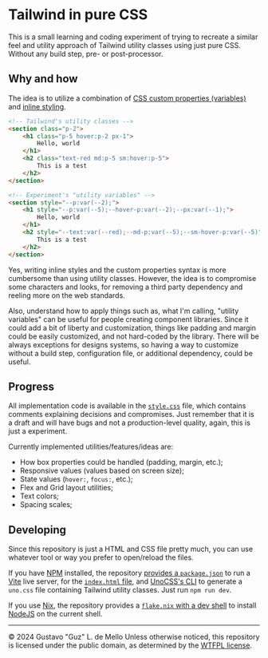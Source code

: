 # Tailwind in pure CSS

This is a small learning and coding experiment of trying to recreate a similar
feel and utility approach of Tailwind utility classes using just pure CSS.
Without any build step, pre- or post-processor.

## Why and how

The idea is to utilize a combination of
[CSS custom properties (variables)](https://developer.mozilla.org/en-US/docs/Web/CSS/Using_CSS_custom_properties)
and [inline styling](https://developer.mozilla.org/en-US/docs/Learn/CSS/First_steps/How_CSS_is_structured#inline_styles).

```html
<!-- Tailwind's utility classes -->
<section class="p-2">
    <h1 class="p-5 hover:p-2 px-1">
        Hello, world
    </h1>
    <h2 class="text-red md:p-5 sm:hover:p-5">
        This is a test
    </h2>
</section>

<!-- Experiment's "utility variables" -->
<section style="--p:var(--2);">
    <h1 style="--p:var(--5);--hover-p:var(--2);--px:var(--1);">
        Hello, world
    </h1>
    <h2 style="--text:var(--red);--md-p:var(--5);--sm-hover-p:var(--5)">
        This is a test
    </h2>
</section>
```

Yes, writing inline styles and the custom properties syntax is more cumbersome than
using utility classes. However, the idea is to compromise some characters and looks,
for removing a third party dependency and reeling more on the web standards.

Also, understand how to apply things such as, what I'm calling, "utility variables"
can be useful for people creating component libraries. Since it could add a bit of
liberty and customization, things like padding and margin could be easily customized,
and not hard-coded by the library. There will be always exceptions for designs systems,
so having a way to customize without a build step, configuration file, or additional
dependency, could be useful.

## Progress

All implementation code is available in the [`style.css`](./style.css) file, which
contains comments explaining decisions and compromises. Just remember that it is a
draft and will have bugs and not a production-level quality, again, this is just
a experiment.

Currently implemented utilities/features/ideas are:
- How box properties could be handled (padding, margin, etc.);
- Responsive values (values based on screen size);
- State values (`hover:`, `focus:`, etc.);
- Flex and Grid layout utilities;
- Text colors;
- Spacing scales;

## Developing

Since this repository is just a HTML and CSS file pretty much, you can use whatever
tool or way you prefer to open/reload the files.

If you have [NPM](https://npmjs.com) installed, the repository [provides a `package.json`](./package.json)
to run a [Vite](https://vitejs.dev/) live server, for the [`index.html` file](./index.html),
and [UnoCSS's CLI](https://unocss.dev/integrations/cli) to generate a `uno.css` file
containing Tailwind utility classes. Just run `npm run dev`.

If you use [Nix](https://nixos.org), the repository provides a [`flake.nix` with a
dev shell](./flake.nix) to install [NodeJS](https://nodejs.org) on the current shell.

---

© 2024 Gustavo "Guz" L. de Mello
Unless otherwise noticed, this repository is licensed under the public domain, as
determined by the [WTFPL license](./LICENSE).
